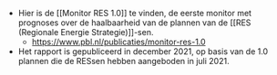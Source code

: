 - Hier is de [[Monitor RES 1.0]] te vinden, de eerste monitor met prognoses over de haalbaarheid van de plannen van de [[RES (Regionale Energie Strategie)]]-sen.
	- https://www.pbl.nl/publicaties/monitor-res-1.0
- Het rapport is gepubliceerd in december 2021, op basis van de 1.0 plannen die de RESsen hebben aangeboden in juli 2021.